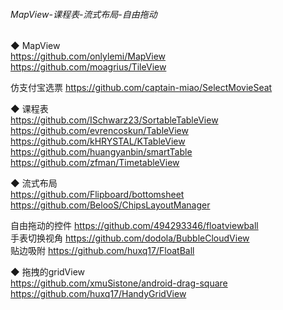 ###### MapView-课程表-流式布局-自由拖动

◆ MapView  
https://github.com/onlylemi/MapView  
https://github.com/moagrius/TileView  

仿支付宝选票    https://github.com/captain-miao/SelectMovieSeat  
    

◆ 课程表    
https://github.com/ISchwarz23/SortableTableView  
https://github.com/evrencoskun/TableView  
https://github.com/kHRYSTAL/KTableView  
https://github.com/huangyanbin/smartTable  
https://github.com/zfman/TimetableView  

◆ 流式布局  
https://github.com/Flipboard/bottomsheet  
https://github.com/BelooS/ChipsLayoutManager  

自由拖动的控件 https://github.com/494293346/floatviewball  
手表切换视角  https://github.com/dodola/BubbleCloudView  
贴边吸附  https://github.com/huxq17/FloatBall  

◆ 拖拽的gridView  
https://github.com/xmuSistone/android-drag-square    
https://github.com/huxq17/HandyGridView  
